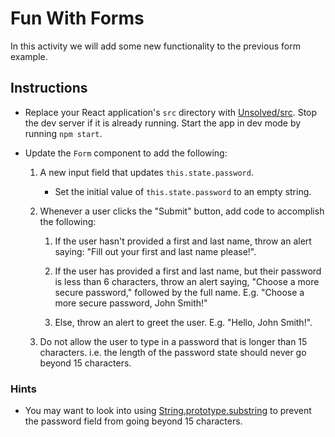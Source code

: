 # Fun With Forms

In this activity we will add some new functionality to the previous form example.

## Instructions

- Replace your React application's `src` directory with [Unsolved/src](Unsolved/src). Stop the dev server if it is already running. Start the app in dev mode by running `npm start`.

- Update the `Form` component to add the following:

  1. A new input field that updates `this.state.password`.

     - Set the initial value of `this.state.password` to an empty string.

  2. Whenever a user clicks the "Submit" button, add code to accomplish the following:

     1. If the user hasn't provided a first and last name, throw an alert saying: "Fill out your first and last name please!".

     2. If the user has provided a first and last name, but their password is less than 6 characters, throw an alert saying, "Choose a more secure password," followed by the full name. E.g. "Choose a more secure password, John Smith!"

     3. Else, throw an alert to greet the user. E.g. "Hello, John Smith!".

  3. Do not allow the user to type in a password that is longer than 15 characters. i.e. the length of the password state should never go beyond 15 characters.

### Hints

- You may want to look into using [String.prototype.substring](https://developer.mozilla.org/en-US/docs/Web/JavaScript/Reference/Global_Objects/String/substring) to prevent the password field from going beyond 15 characters.
